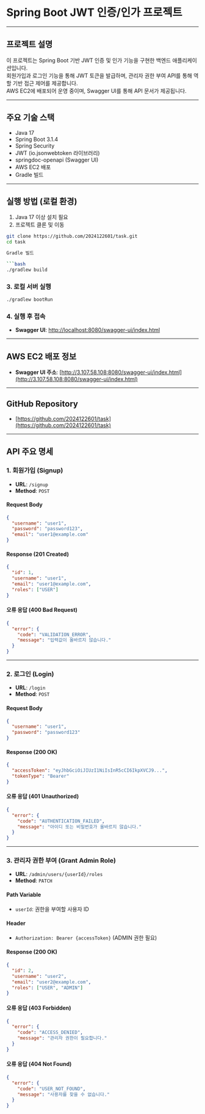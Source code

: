 # Spring Boot JWT 인증/인가 프로젝트

---

## 프로젝트 설명

이 프로젝트는 Spring Boot 기반 JWT 인증 및 인가 기능을 구현한 백엔드 애플리케이션입니다.  
회원가입과 로그인 기능을 통해 JWT 토큰을 발급하며, 관리자 권한 부여 API를 통해 역할 기반 접근 제어를 제공합니다.  
AWS EC2에 배포되어 운영 중이며, Swagger UI를 통해 API 문서가 제공됩니다.

---

## 주요 기술 스택

- Java 17
- Spring Boot 3.1.4
- Spring Security
- JWT (io.jsonwebtoken 라이브러리)
- springdoc-openapi (Swagger UI)
- AWS EC2 배포
- Gradle 빌드

---

## 실행 방법 (로컬 환경)

1. Java 17 이상 설치 필요  
2. 프로젝트 클론 및 이동

```bash
git clone https://github.com/2024122601/task.git
cd task

Gradle 빌드

```bash
./gradlew build
```

### 3. 로컬 서버 실행

```bash
./gradlew bootRun
```

### 4. 실행 후 접속

* **Swagger UI**: [http://localhost:8080/swagger-ui/index.html](http://localhost:8080/swagger-ui/index.html)

---

## AWS EC2 배포 정보

* **Swagger UI 주소**: [http://3.107.58.108:8080/swagger-ui/index.html](http://3.107.58.108:8080/swagger-ui/index.html)

---

## GitHub Repository

* [https://github.com/2024122601/task](https://github.com/2024122601/task)

---

## API 주요 명세

### 1. 회원가입 (Signup)

* **URL**: `/signup`
* **Method**: `POST`

#### Request Body

```json
{
  "username": "user1",
  "password": "password123",
  "email": "user1@example.com"
}
```

#### Response (201 Created)

```json
{
  "id": 1,
  "username": "user1",
  "email": "user1@example.com",
  "roles": ["USER"]
}
```

#### 오류 응답 (400 Bad Request)

```json
{
  "error": {
    "code": "VALIDATION_ERROR",
    "message": "입력값이 올바르지 않습니다."
  }
}
```

---

### 2. 로그인 (Login)

* **URL**: `/login`
* **Method**: `POST`

#### Request Body

```json
{
  "username": "user1",
  "password": "password123"
}
```

#### Response (200 OK)

```json
{
  "accessToken": "eyJhbGciOiJIUzI1NiIsInR5cCI6IkpXVCJ9...",
  "tokenType": "Bearer"
}
```

#### 오류 응답 (401 Unauthorized)

```json
{
  "error": {
    "code": "AUTHENTICATION_FAILED",
    "message": "아이디 또는 비밀번호가 올바르지 않습니다."
  }
}
```

---

### 3. 관리자 권한 부여 (Grant Admin Role)

* **URL**: `/admin/users/{userId}/roles`
* **Method**: `PATCH`

#### Path Variable

* `userId`: 권한을 부여할 사용자 ID

#### Header

* `Authorization: Bearer {accessToken}` (ADMIN 권한 필요)

#### Response (200 OK)

```json
{
  "id": 2,
  "username": "user2",
  "email": "user2@example.com",
  "roles": ["USER", "ADMIN"]
}
```

#### 오류 응답 (403 Forbidden)

```json
{
  "error": {
    "code": "ACCESS_DENIED",
    "message": "관리자 권한이 필요합니다."
  }
}
```

#### 오류 응답 (404 Not Found)

```json
{
  "error": {
    "code": "USER_NOT_FOUND",
    "message": "사용자를 찾을 수 없습니다."
  }
}
```

